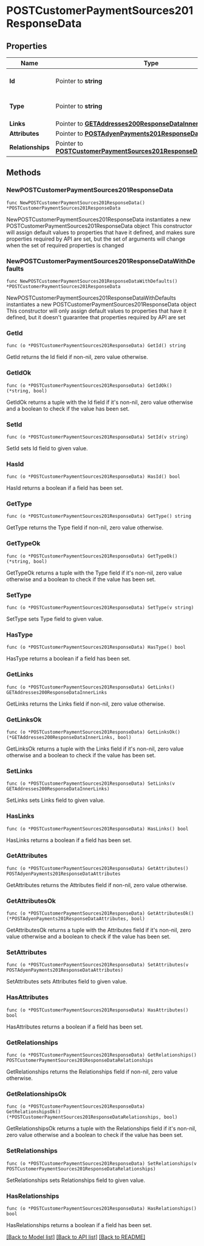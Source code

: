 # POSTCustomerPaymentSources201ResponseData

## Properties

Name | Type | Description | Notes
------------ | ------------- | ------------- | -------------
**Id** | Pointer to **string** | The resource&#39;s id | [optional] 
**Type** | Pointer to **string** | The resource&#39;s type | [optional] [default to "customer_payment_sources"]
**Links** | Pointer to [**GETAddresses200ResponseDataInnerLinks**](GETAddresses200ResponseDataInnerLinks.md) |  | [optional] 
**Attributes** | Pointer to [**POSTAdyenPayments201ResponseDataAttributes**](POSTAdyenPayments201ResponseDataAttributes.md) |  | [optional] 
**Relationships** | Pointer to [**POSTCustomerPaymentSources201ResponseDataRelationships**](POSTCustomerPaymentSources201ResponseDataRelationships.md) |  | [optional] 

## Methods

### NewPOSTCustomerPaymentSources201ResponseData

`func NewPOSTCustomerPaymentSources201ResponseData() *POSTCustomerPaymentSources201ResponseData`

NewPOSTCustomerPaymentSources201ResponseData instantiates a new POSTCustomerPaymentSources201ResponseData object
This constructor will assign default values to properties that have it defined,
and makes sure properties required by API are set, but the set of arguments
will change when the set of required properties is changed

### NewPOSTCustomerPaymentSources201ResponseDataWithDefaults

`func NewPOSTCustomerPaymentSources201ResponseDataWithDefaults() *POSTCustomerPaymentSources201ResponseData`

NewPOSTCustomerPaymentSources201ResponseDataWithDefaults instantiates a new POSTCustomerPaymentSources201ResponseData object
This constructor will only assign default values to properties that have it defined,
but it doesn't guarantee that properties required by API are set

### GetId

`func (o *POSTCustomerPaymentSources201ResponseData) GetId() string`

GetId returns the Id field if non-nil, zero value otherwise.

### GetIdOk

`func (o *POSTCustomerPaymentSources201ResponseData) GetIdOk() (*string, bool)`

GetIdOk returns a tuple with the Id field if it's non-nil, zero value otherwise
and a boolean to check if the value has been set.

### SetId

`func (o *POSTCustomerPaymentSources201ResponseData) SetId(v string)`

SetId sets Id field to given value.

### HasId

`func (o *POSTCustomerPaymentSources201ResponseData) HasId() bool`

HasId returns a boolean if a field has been set.

### GetType

`func (o *POSTCustomerPaymentSources201ResponseData) GetType() string`

GetType returns the Type field if non-nil, zero value otherwise.

### GetTypeOk

`func (o *POSTCustomerPaymentSources201ResponseData) GetTypeOk() (*string, bool)`

GetTypeOk returns a tuple with the Type field if it's non-nil, zero value otherwise
and a boolean to check if the value has been set.

### SetType

`func (o *POSTCustomerPaymentSources201ResponseData) SetType(v string)`

SetType sets Type field to given value.

### HasType

`func (o *POSTCustomerPaymentSources201ResponseData) HasType() bool`

HasType returns a boolean if a field has been set.

### GetLinks

`func (o *POSTCustomerPaymentSources201ResponseData) GetLinks() GETAddresses200ResponseDataInnerLinks`

GetLinks returns the Links field if non-nil, zero value otherwise.

### GetLinksOk

`func (o *POSTCustomerPaymentSources201ResponseData) GetLinksOk() (*GETAddresses200ResponseDataInnerLinks, bool)`

GetLinksOk returns a tuple with the Links field if it's non-nil, zero value otherwise
and a boolean to check if the value has been set.

### SetLinks

`func (o *POSTCustomerPaymentSources201ResponseData) SetLinks(v GETAddresses200ResponseDataInnerLinks)`

SetLinks sets Links field to given value.

### HasLinks

`func (o *POSTCustomerPaymentSources201ResponseData) HasLinks() bool`

HasLinks returns a boolean if a field has been set.

### GetAttributes

`func (o *POSTCustomerPaymentSources201ResponseData) GetAttributes() POSTAdyenPayments201ResponseDataAttributes`

GetAttributes returns the Attributes field if non-nil, zero value otherwise.

### GetAttributesOk

`func (o *POSTCustomerPaymentSources201ResponseData) GetAttributesOk() (*POSTAdyenPayments201ResponseDataAttributes, bool)`

GetAttributesOk returns a tuple with the Attributes field if it's non-nil, zero value otherwise
and a boolean to check if the value has been set.

### SetAttributes

`func (o *POSTCustomerPaymentSources201ResponseData) SetAttributes(v POSTAdyenPayments201ResponseDataAttributes)`

SetAttributes sets Attributes field to given value.

### HasAttributes

`func (o *POSTCustomerPaymentSources201ResponseData) HasAttributes() bool`

HasAttributes returns a boolean if a field has been set.

### GetRelationships

`func (o *POSTCustomerPaymentSources201ResponseData) GetRelationships() POSTCustomerPaymentSources201ResponseDataRelationships`

GetRelationships returns the Relationships field if non-nil, zero value otherwise.

### GetRelationshipsOk

`func (o *POSTCustomerPaymentSources201ResponseData) GetRelationshipsOk() (*POSTCustomerPaymentSources201ResponseDataRelationships, bool)`

GetRelationshipsOk returns a tuple with the Relationships field if it's non-nil, zero value otherwise
and a boolean to check if the value has been set.

### SetRelationships

`func (o *POSTCustomerPaymentSources201ResponseData) SetRelationships(v POSTCustomerPaymentSources201ResponseDataRelationships)`

SetRelationships sets Relationships field to given value.

### HasRelationships

`func (o *POSTCustomerPaymentSources201ResponseData) HasRelationships() bool`

HasRelationships returns a boolean if a field has been set.


[[Back to Model list]](../README.md#documentation-for-models) [[Back to API list]](../README.md#documentation-for-api-endpoints) [[Back to README]](../README.md)


